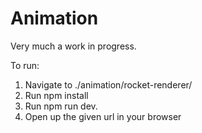 # Animation
Very much a work in progress.

To run:
1. Navigate to ./animation/rocket-renderer/
2. Run npm install 
3. Run npm run dev.
4. Open up the given url in your browser
